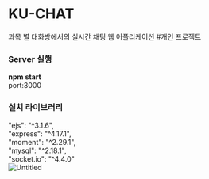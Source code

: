 # KU-CHAT
과목 별 대화방에서의 실시간 채팅 웹 어플리케이션 #개인 프로젝트


### Server 실행 
<b>npm start</b>
<br>
port:3000

### 설치 라이브러리
  "ejs": "^3.1.6",<br>
    "express": "^4.17.1",<br>
    "moment": "^2.29.1",<br>
    "mysql": "^2.18.1",<br>
    "socket.io": "^4.4.0"<br>
![Untitled](https://user-images.githubusercontent.com/84308554/152974072-3e5480e7-f519-42a9-864f-9a4750256d51.png)
